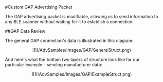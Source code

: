 #Custom GAP Advertising Packet

The GAP advertising packet is modifiable, allowing us to send information to any BLE scanner without waiting for it to establish a connection. 

##GAP Data Review

The general GAP connection's data is illustrated in this diagram:

<span style="text-align:center; display:block;">
![](/AdvSamples/Images/GAP/GeneralStruct.png)
</span>

And here's what the bottom two layers of structure look like for our particular example - sending manufacturer data:

<span style="text-align:center; display:block;">
![](/AdvSamples/Images/GAP/ExampleStruct.png)
</span>





